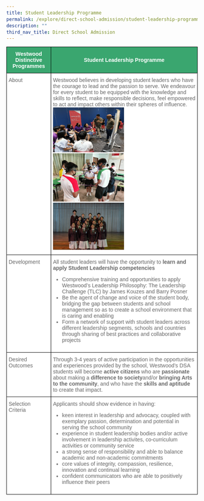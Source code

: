```yaml
---
title: Student Leadership Programme
permalink: /explore/direct-school-admission/student-leadership-programme/
description: ""
third_nav_title: Direct School Admission
---
```

<style type="text/css">
.tg  {border-collapse:collapse;border-spacing:0;}
.tg td{border-color:black;border-style:solid;border-width:1px;font-family:Arial, sans-serif;font-size:14px;
  overflow:hidden;padding:10px 5px;word-break:normal;}
.tg th{border-color:black;border-style:solid;border-width:1px;font-family:Arial, sans-serif;font-size:14px;
  font-weight:normal;overflow:hidden;padding:10px 5px;word-break:normal;}
.tg .tg-k0s0{background-color:#3AA66F;color:#FFF;font-weight:bold;text-align:center;vertical-align:middle}
.tg .tg-zqva{background-color:#FFF;color:#666;text-align:left;vertical-align:top}
.tg .tg-cmm0{background-color:#FFF;color:#666;text-align:left;vertical-align:top}
</style>
<table class="tg">
<thead>
  <tr>
    <th class="tg-k0s0"><span style="color:#FFF;background-color:#3AA66F">Westwood Distinctive Programmes</span></th>
    <th class="tg-k0s0"><span style="color:#FFF;background-color:#3AA66F">Student Leadership Programme</span></th>
  </tr>
</thead>
<tbody>
	<tr>
    <td class="tg-zqva">About</td>
    <td class="tg-cmm0">Westwood believes in developing student leaders who have the courage to lead and the passion to serve. We endeavour for every student to be equipped with the knowledge and skills to reflect, make responsible decisions, feel empowered to act and impact others within their spheres of influence. 
<br><img width="50%" src="images/dsaslp1.png"><br><img width="50%" src="images/dsaslp2.png"><br><img width="50%" src="images/dsaslp3.png"></td>
  </tr>
  <tr>
    <td class="tg-zqva">Development</td>
    <td class="tg-cmm0">All student leaders will have the opportunity to <b>learn and apply Student Leadership competencies</b><br>
<ul style="“list-style-type:disc”">
<li>Comprehensive training and opportunities to apply Westwood’s Leadership Philosophy: The Leadership Challenge (TLC) by James Kouzes and Barry Posner</li>
<li>Be the agent of change and voice of the student body, bridging the gap between students and school management so as to create a school environment that is caring and enabling</li>
<li>Form a network of support with student leaders across different leadership segments, schools and countries through sharing of best practices and collaborative projects</li></ul></td>
  </tr>
<tr>
    <td class="tg-zqva">Desired Outcomes</td>
    <td class="tg-cmm0">
Through 3-4 years of active participation in the opportunities and experiences provided by the school, Westwood’s DSA students will become <b>active citizens</b> who are <b>passionate</b> about making a <b>difference to society</b>and/or <b>bringing Arts to the community</b>, and who have the <b>skills and aptitude</b> to create that impact.</td></tr>
	 <tr><td class="tg-zqva">Selection Criteria</td>
    <td class="tg-cmm0">Applicants should show evidence in having:<br><ul style="“list-style-type:disc”">
<li>keen interest in leadership and advocacy, coupled with exemplary passion, determination and potential in serving the school community</li>
<li>experience in student leadership bodies and/or active involvement in leadership activites, co-curriculum activities or community service</li>
<li>a strong sense of responsibility and able to balance academic and non-academic commitments</li>
<li>core values of integrity, compassion, resilience, innovation and continual learning</li>
<li>confident communicators who are able to positively influence their peers</li>
</ul></td></tr></tbody>
</table>